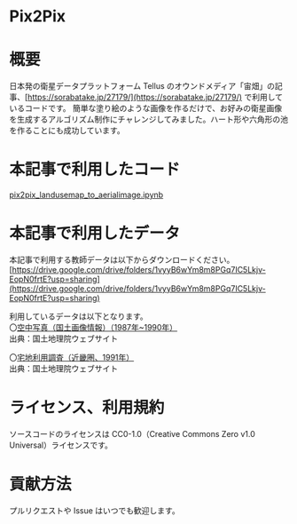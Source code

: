 # Pix2Pix

# 概要
日本発の衛星データプラットフォーム Tellus のオウンドメディア「宙畑」の記事、[https://sorabatake.jp/27179/](https://sorabatake.jp/27179/) で利用しているコードです。
簡単な塗り絵のような画像を作るだけで、お好みの衛星画像を生成するアルゴリズム制作にチャレンジしてみました。ハート形や六角形の池を作ることにも成功しています。

# 本記事で利用したコード
[pix2pix_landusemap_to_aerialimage.ipynb](https://github.com/sorabatake/Pix2Pix/blob/main/pix2pix_landusemap_to_aerialimage.ipynb)

# 本記事で利用したデータ
本記事で利用する教師データは以下からダウンロードください。  
[https://drive.google.com/drive/folders/1vyyB6wYm8m8PGq7IC5Lkjv-EopN0frtE?usp=sharing](https://drive.google.com/drive/folders/1vyyB6wYm8m8PGq7IC5Lkjv-EopN0frtE?usp=sharing)

利用しているデータは以下となります。  
〇[空中写真（国土画像情報）（1987年~1990年）](https://maps.gsi.go.jp/development/ichiran.html#gazo4)  
出典：国土地理院ウェブサイト

〇[宅地利用調査（近畿圏、1991年）](https://maps.gsi.go.jp/development/ichiran.html#lum4bl2)  
出典：国土地理院ウェブサイト

# ライセンス、利用規約
ソースコードのライセンスは CC0-1.0（Creative Commons Zero v1.0 Universal）ライセンスです。

# 貢献方法
プルリクエストや Issue はいつでも歓迎します。
